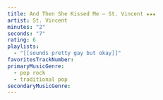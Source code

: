 ```yaml
---
title: And Then She Kissed Me — St. Vincent ★★★
artist: St. Vincent
minutes: "2"
seconds: "7"
rating: 6
playlists:
  - "[[sounds pretty gay but okay]]"
favoritesTrackNumber:
primaryMusicGenre:
  - pop rock
  - traditional pop
secondaryMusicGenre:
---
```

